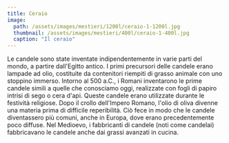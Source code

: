 ```yaml
---
title: Ceraio
image: 
  path: /assets/images/mestieri/1200l/ceraio-1-1200l.jpg
  thumbnail: /assets/images/mestieri/400l/ceraio-1-400l.jpg
  caption: "Il ceraio"
---
```



Le candele sono state inventate indipendentemente in varie parti del mondo, a partire dall'Egitto antico. I primi precursori delle candele erano lampade ad olio, costituite da contenitori riempiti di grasso animale con uno stoppino immerso. Intorno al 500 a.C., i Romani inventarono le prime candele simili a quelle che conosciamo oggi, realizzate con fogli di papiro intrisi di sego o cera d'api. Queste candele erano utilizzate durante le festività religiose. Dopo il crollo dell'Impero Romano, l'olio di oliva divenne una materia prima di difficile reperibilità. Ciò fece in modo che le candele diventassero più comuni, anche in Europa, dove erano precedentemente poco diffuse. Nel Medioevo, i fabbricanti di candele (noti come candelai) fabbricavano le candele anche dai grassi avanzati in cucina.
